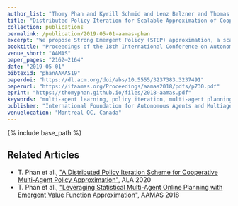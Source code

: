 ```yaml
---
author_list: "Thomy Phan and Kyrill Schmid and Lenz Belzner and Thomas Gabor and Sebastian Feld and Claudia Linnhoff-Popien"
title: "Distributed Policy Iteration for Scalable Approximation of Cooperative Multi-Agent Policies"
collection: publications
permalink: /publication/2019-05-01-aamas-phan
excerpt: "We propose Strong Emergent Policy (STEP) approximation, a scalable approach to learn strong decentralized policies for cooperative MAS with a distributed variant of policy iteration. For that, we use function approximation to learn from action recommendations of a decentralized multi-agent planning algorithm. STEP combines decentralized multi-agent planning with centralized learning, only requiring a generative model for distributed black box optimization. We experimentally evaluate STEP in two challenging and stochastic domains with large state and joint action spaces and show that STEP is able to learn stronger policies than standard multi-agent reinforcement learning algorithms, when combining multi-agent open-loop planning with centralized function approximation. The learned policies can be reintegrated into the multi-agent planning process to further improve performance."
booktitle: "Proceedings of the 18th International Conference on Autonomous Agents and MultiAgent Systems (Extended Abstract)"
venue_short: "AAMAS"
paper_pages: "2162–2164"
date: "2019-05-01"
bibtexid: "phanAAMAS19"
paperdoi: "https://dl.acm.org/doi/abs/10.5555/3237383.3237491"
paperurl: "https://ifaamas.org/Proceedings/aamas2018/pdfs/p730.pdf"
eprint: "https://thomyphan.github.io/files/2018-aamas.pdf"
keywords: "multi-agent learning, policy iteration, multi-agent planning"
publisher: "International Foundation for Autonomous Agents and Multiagent Systems"
venuelocation: "Montreal QC, Canada"
---
```


{% include base_path %}

## Related Articles
- T. Phan et al., ["A Distributed Policy Iteration Scheme for Cooperative Multi-Agent Policy Approximation"](https://thomyphan.github.io/publication/2020-05-01-ala-phan), ALA 2020
- T. Phan et al., ["Leveraging Statistical Multi-Agent Online Planning with Emergent Value Function Approximation"](https://thomyphan.github.io/publication/2018-06-01-aamas-phan), AAMAS 2018

